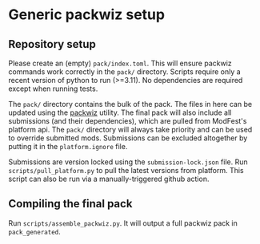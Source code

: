 # Generic packwiz setup

## Repository setup
Please create an (empty) `pack/index.toml`.
This will ensure packwiz commands work correctly in the `pack/` directory.
Scripts require only a recent version of python to run (>=3.11). No dependencies are required except when running tests.

The `pack/` directory contains the bulk of the pack. The files in here can be updated using the [packwiz](https://github.com/packwiz/packwiz) utility. The final pack will also include all submissions (and their dependencies), which are pulled from ModFest's platform api. The `pack/` directory will always take priority and can be used to override submitted mods. Submissions can be excluded altogether by putting it in the `platform.ignore` file.

Submissions are version locked using the `submission-lock.json` file. Run `scripts/pull_platform.py` to pull the latest versions from platform. This script can also be run via a manually-triggered github action.

## Compiling the final pack
Run `scripts/assemble_packwiz.py`. It will output a full packwiz pack in `pack_generated`.